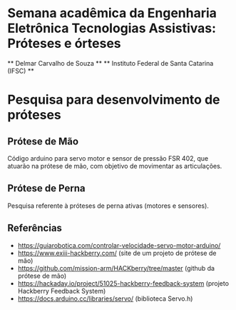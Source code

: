 # Semana acadêmica da Engenharia Eletrônica Tecnologias Assistivas: Próteses e órteses
** Delmar Carvalho de Souza **
** Instituto Federal de Santa Catarina (IFSC) **

# Pesquisa para desenvolvimento de próteses

## Prótese de Mão

Código arduino para servo motor e sensor de pressão FSR 402, que atuarão na prótese de mão, com objetivo de movimentar as articulações.

## Prótese de Perna
Pesquisa referente à próteses de perna ativas (motores e sensores).

## Referências
- https://guiarobotica.com/controlar-velocidade-servo-motor-arduino/
- https://www.exiii-hackberry.com/ (site de um projeto de prótese de mão)
- https://github.com/mission-arm/HACKberry/tree/master (github da prótese de mão)
- https://hackaday.io/project/51025-hackberry-feedback-system (projeto Hackberry Feedback System)
- https://docs.arduino.cc/libraries/servo/ (biblioteca Servo.h)
